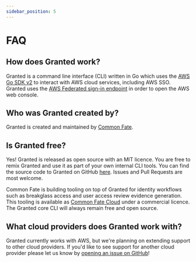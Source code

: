 ```yaml
---
sidebar_position: 5
---
```


# FAQ

## How does Granted work?

Granted is a command line interface (CLI) written in Go which uses the [AWS Go SDK v2](<(https://github.com/aws/aws-sdk-go-v2)>) to interact with AWS cloud services, including AWS SSO. Granted uses the [AWS Federated sign-in endpoint](https://docs.aws.amazon.com/IAM/latest/UserGuide/id_roles_providers_enable-console-custom-url.html) in order to open the AWS web console.

## Who was Granted created by?

Granted is created and maintained by [Common Fate](https://commonfate.io/).

## Is Granted free?

Yes! Granted is released as open source with an MIT licence. You are free to remix Granted and use it as part of your own internal CLI tools. You can find the source code to Granted on GitHub [here](https://github.com/common-fate/granted). Issues and Pull Requests are most welcome.

Common Fate is building tooling on top of Granted for identity workflows such as breakglass access and user access review evidence generation. This tooling is available as [Common Fate Cloud](https://granted.dev/cfcloud) under a commercial licence. The Granted core CLI will always remain free and open source.

## What cloud providers does Granted work with?

Granted currently works with AWS, but we're planning on extending support to other cloud providers. If you'd like to see support for another cloud provider please let us know by [opening an issue on GitHub](https://github.com/common-fate/granted/issues)!

